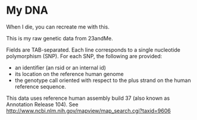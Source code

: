 # My DNA
When I die, you can recreate me with this.

This is my raw genetic data from 23andMe.

Fields are TAB-separated. Each line corresponds to a single nucleotide polymorphism (SNP). For each SNP, the following are provided:
* an identifier (an rsid or an internal id)
* its location on the reference human genome
* the genotype call oriented with respect to the plus strand on the human reference sequence.

This data uses reference human assembly build 37 (also known as Annotation Release 104). See http://www.ncbi.nlm.nih.gov/mapview/map_search.cgi?taxid=9606
